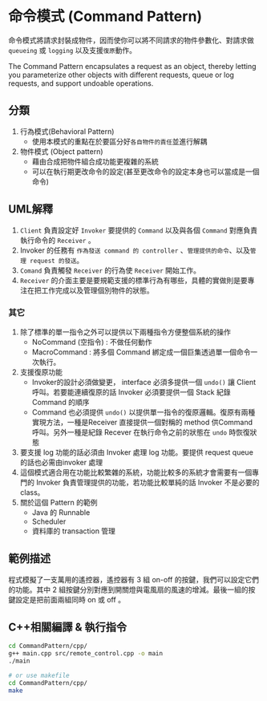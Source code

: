 # 命令模式 (Command Pattern)

命令模式將請求封裝成物件，因而使你可以將不同請求的物件參數化、對請求做 `queueing` 或 `logging` 以及支援`復原`動作。  

The Command Pattern encapsulates a request as an object, thereby letting you parameterize other objects with different requests, queue or log requests, and support undoable operations.

## 分類

1. 行為模式(Behavioral Pattern)
   - 使用本模式的重點在於要區分好`各自物件的責任`並進行解耦
1. 物件模式 (Object pattern)
   - 藉由合成把物件組合成功能更複雜的系統
   - 可以在執行期更改命令的設定(甚至更改命令的設定本身也可以當成是一個命令)

## UML解釋

1. `Client` 負責設定好 `Invoker` 要提供的 `Command` 以及與各個 `Command` 對應負責執行命令的 `Receiver` 。
1. Invoker 的任務有 `作為發送 command 的 controller` 、`管理提供的命令`、以及`管理 request 的發送`。
1. `Comand` 負責觸發 `Receiver` 的行為使 `Receiver` 開始工作。
1. `Receiver` 的介面主要是要規範支援的標準行為有哪些，具體的實做則是要專注在把工作完成以及管理個別物件的狀態。

### 其它

1. 除了標準的單一指令之外可以提供以下兩種指令方便整個系統的操作
   - NoCommand (空指令) : 不做任何動作
   - MacroCommand : 將多個 Command 綁定成一個巨集透過單一個命令一次執行。
1. 支援復原功能
   - Invoker的設計必須做變更， interface 必須多提供一個 `undo()` 讓 Client 呼叫。若要能連續復原的話 Invoker 必須要提供一個 Stack 紀錄 Command 的順序
   - Command 也必須提供 `undo()` 以提供單一指令的復原邏輯。復原有兩種實現方法，一種是Receiver 直接提供一個對稱的 method 供Command 呼叫。另外一種是紀錄 Recever 在執行命令之前的狀態在 `undo` 時恢復狀態
1. 要支援 log 功能的話必須由 Invoker 處理 log 功能。要提供 request queue 的話也必需由invoker 處理
1. 這個模式適合用在功能比較繁雜的系統，功能比較多的系統才會需要有一個專門的 Invoker 負責管理提供的功能，若功能比較單純的話 Invoker 不是必要的class。
1. 關於這個 Pattern 的範例
   - Java 的 Runnable
   - Scheduler
   - 資料庫的 transaction 管理

## 範例描述

程式模擬了一支萬用的遙控器，遙控器有 3 組 on-off 的按鍵，我們可以設定它們的功能。其中 2 組按鍵分別對應到開關燈與電風扇的風速的增減。最後一組的按鍵設定是把前面兩組同時 on 或 off 。

## C++相關編譯 & 執行指令  

```bash
cd CommandPattern/cpp/  
g++ main.cpp src/remote_control.cpp -o main  
./main

# or use makefile
cd CommandPattern/cpp/  
make
```  
